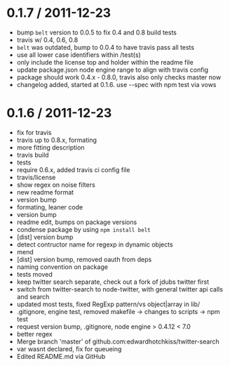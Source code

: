 
0.1.7 / 2011-12-23 
==================

  * bump `belt` version to 0.0.5 to fix 0.4 and 0.8 build tests
  * travis w/ 0.4, 0.6, 0.8
  * `belt` was outdated, bump to 0.0.4 to have travis pass all tests
  * use all lower case identifiers within /test(s)
  * only include the license top and holder within the readme file
  * update package.json node engine range to align with travis config
  * package should work 0.4.x - 0.8.0, travis also only checks master now
  * changelog added, started at 0.1.6. use --spec with npm test via vows

0.1.6 / 2011-12-23 
==================

  * fix for travis
  * travis up to 0.8.x, formating
  * more fitting description
  * travis build
  * tests
  * require 0.6.x, added travis ci config file
  * travis/license
  * show regex on noise filters
  * new readme format
  * version bump
  * formating, leaner code
  * version bump
  * readme edit, bumps on package versions
  * condense package by using `npm install belt`
  * [dist] version bump
  * detect contructor name for regexp in dynamic objects
  * mend
  * [dist] version bump, removed oauth from deps
  * naming convention on package
  * tests moved
  * keep twitter search separate, check out a fork of jdubs twitter first
  * switch from twitter-search to node-twitter, with general twitter api calls and search
  * updated most tests, fixed RegExp pattern/vs object|array in lib/
  * .gitignore, engine test, removed makefile -> changes to scripts -> npm test
  * request version bump, .gitignore, node engine > 0.4.12 < 7.0
  * better regex
  * Merge branch 'master' of github.com:edwardhotchkiss/twitter-search
  * var wasnt declared, fix for queueing
  * Edited README.md via GitHub
